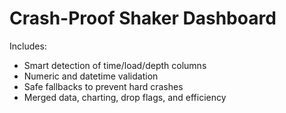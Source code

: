 # Crash-Proof Shaker Dashboard

Includes:
- Smart detection of time/load/depth columns
- Numeric and datetime validation
- Safe fallbacks to prevent hard crashes
- Merged data, charting, drop flags, and efficiency
